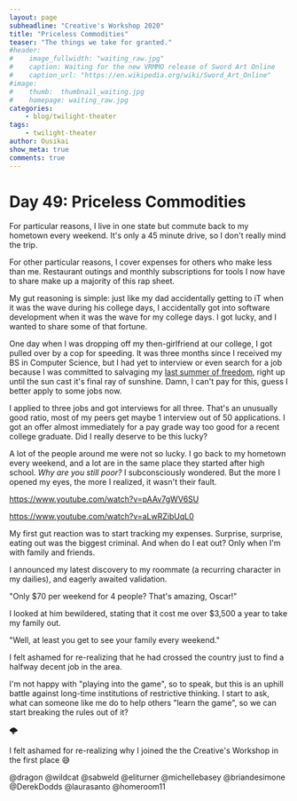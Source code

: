 ```yaml
---
layout: page
subheadline: "Creative's Workshop 2020"
title: "Priceless Commodities"
teaser: "The things we take for granted."
#header:
#    image_fullwidth: "waiting_raw.jpg"
#    caption: Waiting for the new VRMMO release of Sword Art Online
#    caption_url: "https://en.wikipedia.org/wiki/Sword_Art_Online"
#image:
#    thumb:  thumbnail_waiting.jpg
#    homepage: waiting_raw.jpg
categories:
    - blog/twilight-theater
tags:
    - twilight-theater
author: Ousikai
show_meta: true
comments: true
---
```

# Day 49: Priceless Commodities 

For particular reasons, I live in one state but commute back to my hometown every weekend. It's only a 45 minute drive, so I don't really mind the trip.

For other particular reasons, I cover expenses for others who make less than me. Restaurant outings and monthly subscriptions for tools I now have to share make up a majority of this rap sheet. 

My gut reasoning is simple: just like my dad accidentally getting to iT when it was the wave during his college days, I accidentally got into software development when it was the wave for my college days. I got lucky, and I wanted to share some of that fortune. 

One day when I was dropping off my then-girlfriend at our college, I got pulled over by a cop for speeding. It was three months since I received my BS in Computer Science, but I had yet to interview or even search for a job because I was committed to salvaging my [last summer of freedom](https://pro2.akimbo.com/t/oscar-k-sandoval-rivera-dailies-tempest-crossing-begins/27179/61?u=mtfallsvr), right up until the sun cast it's final ray of sunshine. Damn, I can't pay for this, guess I better apply to some jobs now. 

I applied to three jobs and got interviews for all three. That's an unusually good ratio, most of my peers get maybe 1 interview out of 50 applications. I got an offer almost immediately for a pay grade way too good for a recent college graduate. Did I really deserve to be this lucky?

A lot of the people around me were not so lucky. I go back to my hometown every weekend, and a lot are in the same place they started after high school. *Why are you still poor?* I subconsciously wondered. But the more I opened my eyes, the more I realized, it wasn't their fault. 

https://www.youtube.com/watch?v=pAAv7gWV6SU

https://www.youtube.com/watch?v=aLwRZibUqL0

My first gut reaction was to start tracking my expenses. Surprise, surprise, eating out was the biggest criminal. And when do I eat out? Only when I'm with family and friends. 

I announced my latest discovery to my roommate (a recurring character in my dailies), and eagerly awaited validation. 

"Only $70 per weekend for 4 people? That's amazing, Oscar!"

I looked at him bewildered, stating that it cost me over $3,500 a year to take my family out. 

"Well, at least you get to see your family every weekend."

I felt ashamed for re-realizing that he had crossed the country just to find a halfway decent job in the area.  

I'm not happy with "playing into the game", so to speak, but this is an uphill battle against long-time institutions of restrictive thinking. I start to ask, what can someone like me do to help others "learn the game", so we can start breaking the rules out of it? 

:cloud_with_lightning:

I felt ashamed for re-realizing why I joined the the Creative's Workshop in the first place :sweat_smile: 

@dragon @wildcat @sabweld @eliturner @michellebasey @briandesimone @DerekDodds @laurasanto @homeroom11